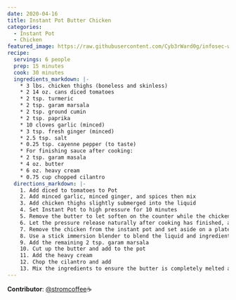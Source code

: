 ```yaml
---
date: 2020-04-16
title: Instant Pot Butter Chicken
categories:
  - Instant Pot
  - Chicken
featured_image: https://raw.githubusercontent.com/Cyb3rWard0g/infosec-well-done/master/docs/images/posts/instant-pot-butter-chicken.jpg
recipe:
  servings: 6 people
  prep: 15 minutes
  cook: 30 minutes
  ingredients_markdown: |-
    * 3 lbs. chicken thighs (boneless and skinless)
    * 2 14 oz. cans diced tomatoes
    * 2 tsp. turmeric
    * 2 tsp. garam marsala
    * 2 tsp. ground cumin
    * 2 tsp. paprika
    * 10 cloves garlic (minced)
    * 3 tsp. fresh ginger (minced)
    * 2.5 tsp. salt
    * 0.25 tsp. cayenne pepper (to taste)
    * For finishing sauce after cooking:
    * 2 tsp. garam masala
    * 4 oz. butter
    * 6 oz. heavy cream
    * 0.75 cup chopped cilantro
  directions_markdown: |-
    1. Add diced to tomatoes to Pot
    2. Add minced garlic, minced ginger, and spices then mix
    3. Add chicken thighs slightly submerged into the liquid
    4. Set Instant Pot to high pressure for 10 minutes
    5. Remove the butter to let soften on the counter while the chicken cooks
    6. Let the pressure release naturally after cooking has finished, approx. 15 minutes
    7. Remove the chicken from the instant pot and set aside on a plate or dish
    8. Use a stick immersion blender to blend the liquid and ingredients remaining in the pot (it helps to tilt the pot slightly using an oven mitten)
    9. Add the remaining 2 tsp. garam marsala
    10. Cut up the butter and add to the pot
    11. Add the heavy cream
    12. Chop the cilantro and add
    13. Mix the ingredients to ensure the butter is completely melted and add the chicken back to the sauce
---
```


**Contributor**: [@stromcoffee](https://twitter.com/stromcoffee)☕️